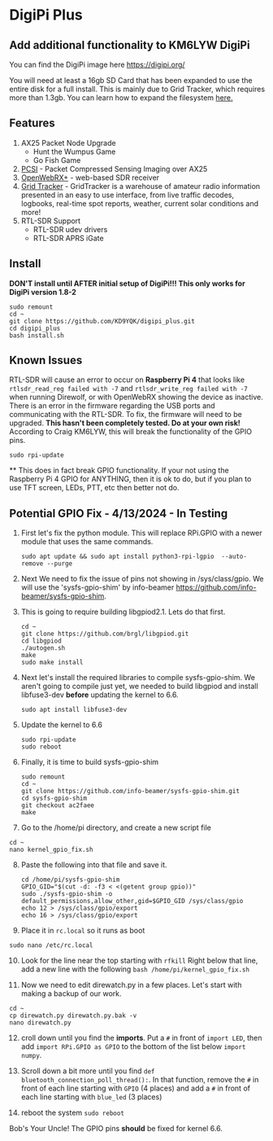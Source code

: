 # DigiPi Plus
## Add additional functionality to KM6LYW DigiPi

You can find the DigiPi image here https://digipi.org/

You will need at least a 16gb SD Card that has been expanded to use the entire disk for a full install.  This is mainly due to Grid Tracker, which requires more than 1.3gb. You can learn how to expand the filesystem [here.](extend_filesystem.md)

## Features
1. AX25 Packet Node Upgrade
   - Hunt the Wumpus Game
   - Go Fish Game
2. [PCSI](https://github.com/maqifrnswa/PCSI) - Packet Compressed Sensing Imaging over AX25
3. [OpenWebRX+](https://fms.komkon.org/OWRX/) - web-based SDR receiver
4. [Grid Tracker](https://gridtracker.org/) - GridTracker is a warehouse of amateur radio information presented in an easy to use interface, from live traffic decodes, logbooks, real-time spot reports, weather, current solar conditions and more!
5. RTL-SDR Support
   - RTL-SDR udev drivers
   - RTL-SDR APRS iGate

## Install
**DON'T install until AFTER initial setup of DigiPi!!! This only works for DigiPi version 1.8-2**
```
sudo remount
cd ~
git clone https://github.com/KD9YQK/digipi_plus.git
cd digipi_plus
bash install.sh
```

## Known Issues
RTL-SDR will cause an error to occur on **Raspberry Pi 4** that looks like `rtlsdr_read_reg failed with -7` and `rtlsdr_write_reg failed with -7` when running Direwolf, or with OpenWebRX showing the device as inactive. There is an error in the firmware regarding the USB ports and communicating with the RTL-SDR. To fix, the firmware will need to be upgraded. **This hasn't been completely tested. Do at your own risk!** According to Craig KM6LYW, this will break the functionality of the GPIO pins.
   ```
   sudo rpi-update
   ```
** This does in fact break GPIO functionality. If your not using the Raspberry Pi 4 GPIO for ANYTHING, then it is ok to do, but if you plan to use TFT screen, LEDs, PTT, etc then better not do.  

## Potential GPIO Fix - 4/13/2024 - In Testing
1) First let's fix the python module. This will replace RPi.GPIO with a newer module that uses the same commands.
   ```
   sudo apt update && sudo apt install python3-rpi-lgpio  --auto-remove --purge
   ```
2) Next We need to fix the issue of pins not showing in /sys/class/gpio. We will use the 'sysfs-gpio-shim' by info-beamer https://github.com/info-beamer/sysfs-gpio-shim.

3) This is going to require building libgpiod2.1. Lets do that first.
   ```
   cd ~
   git clone https://github.com/brgl/libgpiod.git
   cd libgpiod
   ./autogen.sh
   make
   sudo make install
   ```
4) Next let's install the required libraries to compile sysfs-gpio-shim. We aren't going to compile just yet, we needed to build libgpiod and install libfuse3-dev **before** updating the kernel to 6.6.
   ```
   sudo apt install libfuse3-dev
   ```
5) Update the kernel to 6.6
   ```
   sudo rpi-update
   sudo reboot
   ```
6) Finally, it is time to build sysfs-gpio-shim
   ```
   sudo remount
   cd ~
   git clone https://github.com/info-beamer/sysfs-gpio-shim.git
   cd sysfs-gpio-shim
   git checkout ac2faee
   make
   ```

7) Go to the /home/pi directory, and create a new script file
```
cd ~
nano kernel_gpio_fix.sh
```
8) Paste the following into that file and save it.
   ```
   cd /home/pi/sysfs-gpio-shim
   GPIO_GID="$(cut -d: -f3 < <(getent group gpio))"
   sudo ./sysfs-gpio-shim -o default_permissions,allow_other,gid=$GPIO_GID /sys/class/gpio
   echo 12 > /sys/class/gpio/export
   echo 16 > /sys/class/gpio/export
   ```
9) Place it in `rc.local` so it runs as boot
```
sudo nano /etc/rc.local
```
10) Look for the line near the top starting with `rfkill` Right below that line, add a new line with the following `bash /home/pi/kernel_gpio_fix.sh`

11) Now we need to edit direwatch.py in a few places. Let's start with making a backup of our work.
```
cd ~
cp direwatch.py direwatch.py.bak -v
nano direwatch.py
```
12) croll down until you find the **imports**. Put a `#` in front of `import LED`, then add `import RPi.GPIO as GPIO` to the bottom of the list below `import numpy`.

13) Scroll down a bit more until you find `def bluetooth_connection_poll_thread():`. In that function, remove the `#` in front of each line starting with `GPIO` (4 places) and add a `#` in front of each line starting with `blue_led` (3 places)

14) reboot the system `sudo reboot`

Bob's Your Uncle! The GPIO pins **should** be fixed for kernel 6.6.
